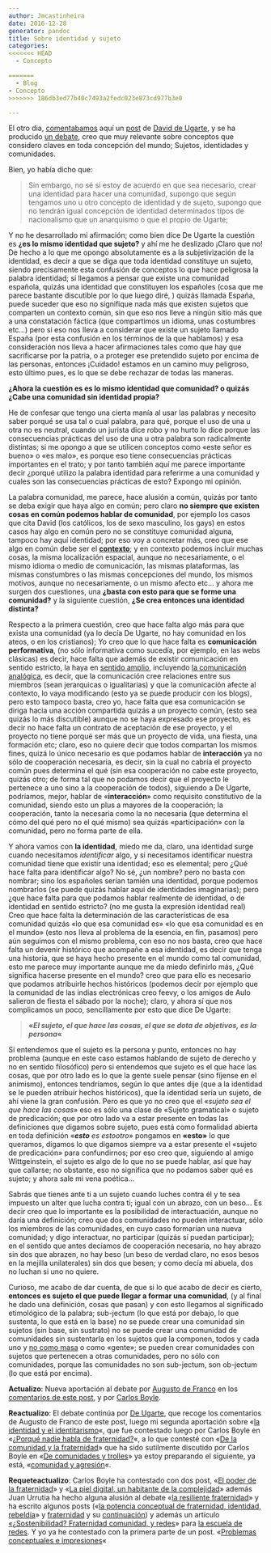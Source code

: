 ```yaml
---
author: Jmcastinheira
date: 2016-12-28
generator: pandoc
title: Sobre identidad y sujeto
categories:
<<<<<<< HEAD
  - Concepto

=======
  - Blog
- Concepto
>>>>>>> 186db3ed77b40c7493a2fedc023e873cd977b3e0

---
```




El otro dia,
[comentabamos](http://entelequia.bligoo.com/content/view/197041/Sobre_las_comunidades.html)
aquí un [post](http://www.deugarte.com/mi-comunidad-no-participa) de
[David de Ugarte](http://www.deugarte.com/), y se ha producido [un
debate](http://www.deugarte.com/comunidad-e-identidad), creo que muy
relevante sobre conceptos que considero claves en toda concepción del
mundo; Sujetos, identidades y comunidades.

Bien, yo había dicho que:

> Sin embargo, no sé si estoy de acuerdo en que sea necesario, crear una
> identidad para hacer una comunidad, supongo que según tengamos uno u
> otro concepto de identidad y de sujeto, supongo que no tendrán igual
> concepción de identidad determinados tipos de nacionalismo que un
> anarquismo o que el propio de Ugarte;

Y no he desarrollado mi afirmación; como bien dice De Ugarte la cuestión
es **¿es lo mismo identidad que sujeto?** y ahí me he deslizado ¡Claro
que no! De hecho a lo que me opongo absolutamente es a la
subjetivización de la identidad, es decir a que se diga que toda
identidad constituye un sujeto, siendo precisamente esta confusión de
conceptos lo que hace peligrosa la palabra identidad; si llegamos a
pensar que existe una comunidad española, quizás una identidad que
constituyen los españoles (cosa que me parece bastante discutible por lo
que luego diré, ) quizás llamada España, puede suceder que eso no
signifique nada más que existen sujetos que comparten un contexto común,
sin que eso nos lleve a ningún sitio más que a una constatación fáctica
(que compartimos un idioma, unas costumbres etc...) pero si eso nos
lleva a considerar que existe un sujeto llamado España (por esta
confusión en los términos de la que hablamos) y esa consideración nos
lleva a hacer afirmaciones tales como que hay que sacrificarse por la
patria, o a proteger ese pretendido sujeto por encima de las personas,
entonces ¡Cuidado! estamos en un camino muy peligroso, esto último pues,
es lo que se debe rechazar de todas las maneras.

**¿Ahora la cuestión es es lo mismo identidad que comunidad? o quizás
¿Cabe una comunidad sin identidad propia?**

He de confesar que tengo una cierta manía al usar las palabras y
necesito saber porqué se usa tal o cual palabra, para qué, porque el uso
de una u otra no es neutral, cuando un jurista dice robo y no hurto lo
dice porque las consecuencias prácticas del uso de una u otra palabra
son radicalmente distintas; si me opongo a que se utilicen conceptos
como «este señor es bueno» o «es malo», es porque eso tiene
consecuencias prácticas importantes en el trato; y por tanto también
aquí me parece importante decir ¿porqué utilizo la palabra identidad
para referirme a una comunidad y cuales son las consecuencias prácticas
de esto? Expongo mi opinión.

La palabra comunidad, me parece, hace alusión a común, quizás por tanto
se deba exigir que haya algo en común; pero claro **no siempre que
existen cosas en común podemos hablar de comunidad**, por ejemplo los
casos que cita David (los católicos, los de sexo masculino, los gays) en
estos casos hay algo en común pero no se constituye comunidad alguna,
tampoco hay aquí identidad; por eso voy a concretar más, creo que ese
algo en común debe ser el
[**contexto**](http://entelequia.bligoo.com/content/view/132099/Contexto.html);
y en contexto podemos incluír muchas cosas, la misma localización
espacial, aunque no necesariamente, o el mismo idioma o medio de
comunicación, las mismas plataformas, las mismas constumbres o las
mismas concepciones del mundo, los mismos motivos, aunque no
necesariamente, o un mismo afecto etc... y ahora me surgen dos
cuestiones, una **¿basta con esto para que se forme una comunidad?** y
la siguiente cuestión, **¿Se crea entonces una identidad distinta?**

Respecto a la primera cuestión, creo que hace falta algo más para que
exista una comunidad (ya lo decía De Ugarte, no hay comunidad en los
ateos, o en los cristianos); Yo creo que lo que hace falta es
**comunicación performativa**, (no sólo informativa como sucedía, por
ejemplo, en las webs clásicas) es decir, hace falta que además de
existir comunicación en sentido estricto, la haya en [sentido
amplio](http://entelequia.bligoo.com/content/view/99180/Tipos_de_Comunicaci_n.html),
incluyendo [la comunicación
analógica](http://entelequia.bligoo.com/content/view/132113/Comunicaci_n_1_Comunicaci_n_anal_gica.html),
es decir, que la comunicación cree relaciones entre sus miembros (sean
jerarquicas o igualitarias) y que la comunicación afecte al contexto, lo
vaya modificando (esto ya se puede producir con los blogs), pero esto
tampoco basta, creo yo, hace falta que esa comunicación se diriga hacia
una acción compartida quizás a un proyecto común, (esto sea quizás lo
más discutible) aunque no se haya expresado ese proyecto, es decir no
hace falta un contrato de aceptación de ese proyecto, y el proyecto no
tiene porqué ser más que un proyecto de vida, una fiesta, una formación
etc; claro, eso no quiere decir que todos compartan los mismos fines,
quizá lo único necesario es que podamos hablar de **interacción** ya no
sólo de cooperación necesaria, es decir, sin la cual no cabría el
proyecto común pues determina el qué (sin esa cooperación no cabe este
proyecto, quizás otro; de forma tal que no podamos decir que el proyecto
le pertenece a uno sino a la cooperación de todos), siguiendo a De
Ugarte, podríamos, mejor, hablar de «**interacción**» como requisito
constitutivo de la comunidad, siendo esto un plus a mayores de la
cooperación; la cooperación, tanto la necesaria como la no necesaria
(que determina el cómo del qué pero no el qué mismo) sea quizás
«participación» con la comunidad, pero no forma parte de ella.

Y ahora vamos con **la identidad**, miedo me da, claro, una identidad
surge cuando necesitamos *identificar* algo, y si necesitamos
identificar nuestra comunidad tiene que existir una identidad; eso es
elemental; pero ¿Qué hace falta para identificar algo? No sé, ¿un
nombre? pero no basta con nombrar; sino los españoles serían tamién una
identidad, porque podemos nombrarlos (se puede quizás hablar aqui de
identidades imaginarias); pero ¿que hace falta para que podamos hablar
realmente de identidad, o de identidad en sentido estricto? (no me gusta
la expresión identidad real) Creo que hace falta la determinación de las
características de esa comunidad quizás «lo que esa comunidad es» «lo
que esa comunidad es en el mundo» (esto nos lleva al problema de la
esencia, en fin, pasamos) pero aún seguimos con el mismo problema, con
eso no nos basta, creo que hace falta un devenir histórico que acompañe
a esa identidad, es decir que tenga una historia, que se haya hecho
presente en el mundo como tal comunidad, esto me parece muy importante
aunque me da miedo definirlo más, ¿Qué significa hacerse presente en el
mundo? creo que para ello es necesario que podamos atribuirle hechos
históricos (podemos decir por ejemplo que la comunidad de las indias
electrónicas creo feevy, o los amigos de Aulo salieron de fiesta el
sábado por la noche); claro, y ahora sí que nos complicamos un poco,
sencillamente por esto que dice De Ugarte:

> **«*El sujeto, el que hace las cosas, el que se dota de objetivos, es
> la persona*«**

Si entendemos que el sujeto es la persona y punto, entonces no hay
problema (aunque en este caso estamos hablando de sujeto de derecho y no
en sentido filosófico) pero si entendemos que sujeto es el que hace las
cosas, que por otro lado es lo que la gente suele pensar (sino fíjense
en el animismo), entonces tendríamos, según lo que antes dije (que a la
identidad se le pueden atribuír hechos históricos), que la identidad
sería un sujeto, de ahí viene la gran confusión. Pero es que yo no creo
que el «*sujeto sea el que hace las cosas*» eso es sólo una clase de
«Sujeto gramatical» o sujeto de predicación; que por otro lado va a
estar presente en todas las definiciones que digamos sobre sujeto, pues
está como formalidad abierta en toda definición «***esto** es estootro*»
pongamos en **«esto»** lo que queramos, digamos lo que digamos siempre
va a estar presente el «sujeto de predicación» para confundirnos; por
eso creo que, siguiendo al amigo Wittgeinstein, el sujeto es algo de lo
que no se puede hablar, así que hay que callarse; no obstante, eso no
significa que no podamos saber qué es sujeto; y ahora sale mi vena
poética...

Sabrás que tienes ante ti a un sujeto cuando luches contra él y te sea
impuesto un alter que lucha contra ti; igual con un abrazo, con un
beso... Es decir creo que lo importante es la posibilidad de
interactuación, aunque no daría una definición; creo que dos comunidades
no pueden interactuar, sólo los miembros de las comunidades, en cuyo
caso formarían una nueva comunidad; y digo interactuar, no participar
(quizás sí puedan participar); en el sentido que antes decíamos de
cooperación necesaria, no hay abrazo sin dos que abrazen, no hay beso
(un beso de verdad claro, no esos besos en la mejilla unilaterales) sin
dos que besen; y como decía mi abuela, dos no luchan si uno no quiere.

Curioso, me acabo de dar cuenta, de que si lo que acabo de decir es
cierto, **entonces es sujeto el que puede llegar a formar una
comunidad**, (y al final he dado una definición, cosas que pasan) y con
esto llegamos al significado etimológico de la palabra; sub-jectum (lo
que está por debajo, lo que sustenta, lo que está en la base) no se
puede crear una comunidad sin sujetos (sin base, sin sustrato) no se
puede crear una comunidad de comunidades sin sustentarla en los sujetos
que la componen, todos y cada uno y [no como
masa](http://entelequia.bligoo.com/content/view/141406/El_sujeto.html) o
como «gente»; se pueden crear comunidades con sujetos que pertenecen a
otras comunidades, pero no sólo con comunidades, porque las comunidades
no son sub-jectum, son ob-jectum (lo que está por encima).

**Actualizo**: Nueva aportación al debate por [Augusto de
Franco](http://www.augustodefranco.com.br/) en los [comentarios de este
post](http://entelequia.bligoo.com/content/view/199717/Sobre_identidad_y_sujeto.html#comment-512075),
y por [Carlos
Boyle](http://carlosboyle.blogspot.com/2008/06/el-sujeto-sujeta.html).

**Reactualizo**: El debate continúa por [De
Ugarte](http://www.deugarte.com/de-la-identidad-real-a-la-imaginaria),
que recoge los comentarios de Augusto de Franco de este post, luego mi
segunda aportación sobre «[la identidad y el
identitarismo](http://entelequia.bligoo.com/content/view/203700/Identidad_e_identitarismo.html)«,
que fue contestado luego por Carlos Boyle en «[¿Porqué nadie habla de
fraternidad?](http://carlosboyle.blogspot.com/2008/06/por-qu-nadie-habla-de-fraternidad.html)«,
a lo que contesté con «[De la comunidad y la
fraternidad](http://entelequia.bligoo.com/content/view/206271/De_la_Comunidad_y_la_fraternidad.html)»
que ha sido sutilmente discutido por Carlos Boyle en «[De comunidades y
trolles](http://entelequia.bligoo.com/content/view/206271/De_la_Comunidad_y_la_fraternidad.html)»
ya estoy preparando el siguiente, ya está, «[comunidad y
agresión](http://entelequia.bligoo.com/content/view/208912/Comunidad_y_agresi_n.html)«.

**Requeteactualizo**: Carlos Boyle ha contestado con dos post, «[El
poder de la
fraternidad](http://carlosboyle.blogspot.com/2008/06/elpoder-de-la-fraternidad.html)»
y «[La piel digital, un habitante de la
complejidad](http://carlosboyle.blogspot.com/2008/06/recordbamos-hanna-arendt-en-el-post.html)»
además Juan Urrutia ha hecho alguna alusión al debate «[la resiliente
fraternidad](http://juan.urrutiaelejalde.org/la-resiliente-fraternidad)»
y ha escrito algunos posts («[la potencia conceptual de fraternidad,
identidad,
rebeldía](http://juan.urrutiaelejalde.org/la-potencia-conceptual-de-fraternidad-identidad-y-rebeldia)»
y [fraternidad](http://juan.urrutiaelejalde.org/fraternidad) y su
[continuación](http://juan.urrutiaelejalde.org/fraternidad-cont)) y
además un artículo [«¿Sostenibilidad? Fraternidad comunidad, y
redes](http://www.escoladeredes.org/docs/assets/images/SOSTENIBILIDAD_Juan.pdf)»
para [la escuela de redes](http://www.escoladeredes.org/). Y yo ya he
contestado con la primera parte de un post. «[Problemas conceptuales e
impresiones](http://entelequia.bligoo.com/content/view/212361/Problemas_conceptuales_e_impresiones.html)«
